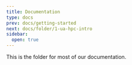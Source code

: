 ```yaml
---
title: Documentation
type: docs
prev: docs/getting-started
next: docs/folder/1-ua-hpc-intro
sidebar:
  open: true
---
```


This is the folder for most of our documentation.
